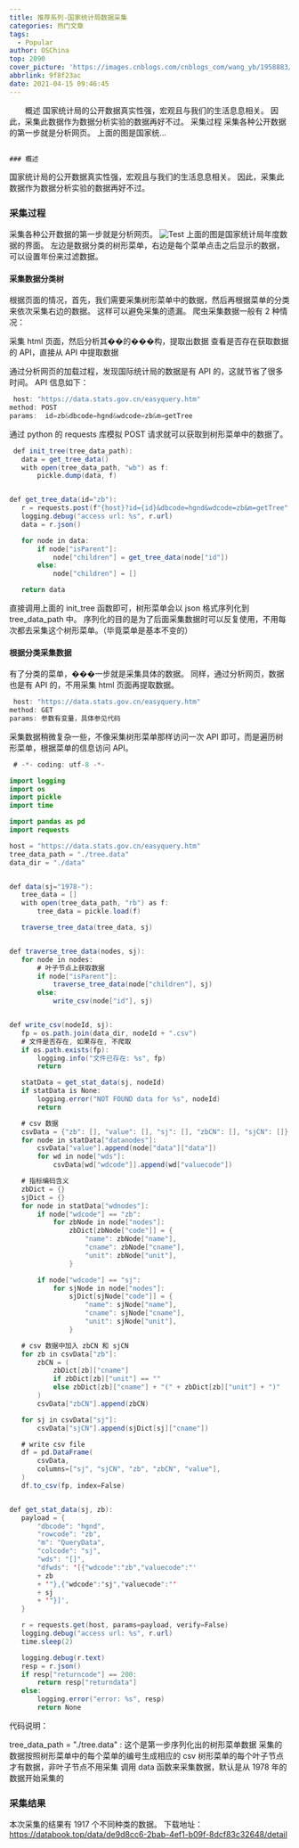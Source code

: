 ```yaml
---
title: 推荐系列-国家统计局数据采集
categories: 热门文章
tags:
  - Popular
author: OSChina
top: 2090
cover_picture: 'https://images.cnblogs.com/cnblogs_com/wang_yb/1958883/o_210409033834%E5%9B%BD%E5%AE%B6%E7%BB%9F%E8%AE%A1%E5%B1%80%E6%95%B0%E6%8D%AE%E9%87%87%E9%9B%86-01.png'
abbrlink: 9f8f23ac
date: 2021-04-15 09:46:45
---
```


&emsp;&emsp;概述 国家统计局的公开数据真实性强，宏观且与我们的生活息息相关。 因此，采集此数据作为数据分析实验的数据再好不过。 采集过程 采集各种公开数据的第一步就是分析网页。 上面的图是国家统...
<!-- more -->

                                                                                                                                                                                        ### 概述 
国家统计局的公开数据真实性强，宏观且与我们的生活息息相关。 
因此，采集此数据作为数据分析实验的数据再好不过。 
### 采集过程 
采集各种公开数据的第一步就是分析网页。 
![Test](https://images.cnblogs.com/cnblogs_com/wang_yb/1958883/o_210409033834%E5%9B%BD%E5%AE%B6%E7%BB%9F%E8%AE%A1%E5%B1%80%E6%95%B0%E6%8D%AE%E9%87%87%E9%9B%86-01.png  '国家统计局数据采集') 
上面的图是国家统计局年度数据的界面。 左边是数据分类的树形菜单，右边是每个菜单点击之后显示的数据，可以设置年份来过滤数据。 
#### 采集数据分类树 
根据页面的情况，首先，我们需要采集树形菜单中的数据，然后再根据菜单的分类来依次采集右边的数据。 这样可以避免采集的遗漏。 
爬虫采集数据一般有 2 种情况： 
 
 采集 html 页面，然后分析其��的���构，提取出数据 
 查看是否存在获取数据的 API，直接从 API 中提取数据 
 
通过分析网页的加载过程，发现国际统计局的数据是有 API 的，这就节省了很多时间。 
API 信息如下： 
 
 ```java 
  host: "https://data.stats.gov.cn/easyquery.htm"
method: POST
params:  id=zb&dbcode=hgnd&wdcode=zb&m=getTree

  ``` 
  
通过 python 的 requests 库模拟 POST 请求就可以获取到树形菜单中的数据了。 
 
 ```java 
  def init_tree(tree_data_path):
    data = get_tree_data()
    with open(tree_data_path, "wb") as f:
        pickle.dump(data, f)


def get_tree_data(id="zb"):
    r = requests.post(f"{host}?id={id}&dbcode=hgnd&wdcode=zb&m=getTree", verify=False)
    logging.debug("access url: %s", r.url)
    data = r.json()

    for node in data:
        if node["isParent"]:
            node["children"] = get_tree_data(node["id"])
        else:
            node["children"] = []

    return data

  ``` 
  
直接调用上面的 init_tree 函数即可，树形菜单会以 json 格式序列化到 tree_data_path 中。 
序列化的目的是为了后面采集数据时可以反复使用，不用每次都去采集这个树形菜单。（毕竟菜单是基本不变的） 
#### 根据分类采集数据 
有了分类的菜单，���一步就是采集具体的数据。 同样，通过分析网页，数据也是有 API 的，不用采集 html 页面再提取数据。 
 
 ```java 
  host: "https://data.stats.gov.cn/easyquery.htm"
method: GET
params: 参数有变量，具体参见代码

  ``` 
  
采集数据稍微复杂一些，不像采集树形菜单那样访问一次 API 即可，而是遍历树形菜单，根据菜单的信息访问 API。 
 
 ```java 
  # -*- coding: utf-8 -*-

import logging
import os
import pickle
import time

import pandas as pd
import requests

host = "https://data.stats.gov.cn/easyquery.htm"
tree_data_path = "./tree.data"
data_dir = "./data"


def data(sj="1978-"):
    tree_data = []
    with open(tree_data_path, "rb") as f:
        tree_data = pickle.load(f)

    traverse_tree_data(tree_data, sj)


def traverse_tree_data(nodes, sj):
    for node in nodes:
        # 叶子节点上获取数据
        if node["isParent"]:
            traverse_tree_data(node["children"], sj)
        else:
            write_csv(node["id"], sj)


def write_csv(nodeId, sj):
    fp = os.path.join(data_dir, nodeId + ".csv")
    # 文件是否存在, 如果存在, 不爬取
    if os.path.exists(fp):
        logging.info("文件已存在: %s", fp)
        return

    statData = get_stat_data(sj, nodeId)
    if statData is None:
        logging.error("NOT FOUND data for %s", nodeId)
        return

    # csv 数据
    csvData = {"zb": [], "value": [], "sj": [], "zbCN": [], "sjCN": []}
    for node in statData["datanodes"]:
        csvData["value"].append(node["data"]["data"])
        for wd in node["wds"]:
            csvData[wd["wdcode"]].append(wd["valuecode"])

    # 指标编码含义
    zbDict = {}
    sjDict = {}
    for node in statData["wdnodes"]:
        if node["wdcode"] == "zb":
            for zbNode in node["nodes"]:
                zbDict[zbNode["code"]] = {
                    "name": zbNode["name"],
                    "cname": zbNode["cname"],
                    "unit": zbNode["unit"],
                }

        if node["wdcode"] == "sj":
            for sjNode in node["nodes"]:
                sjDict[sjNode["code"]] = {
                    "name": sjNode["name"],
                    "cname": sjNode["cname"],
                    "unit": sjNode["unit"],
                }

    # csv 数据中加入 zbCN 和 sjCN
    for zb in csvData["zb"]:
        zbCN = (
            zbDict[zb]["cname"]
            if zbDict[zb]["unit"] == ""
            else zbDict[zb]["cname"] + "(" + zbDict[zb]["unit"] + ")"
        )
        csvData["zbCN"].append(zbCN)

    for sj in csvData["sj"]:
        csvData["sjCN"].append(sjDict[sj]["cname"])

    # write csv file
    df = pd.DataFrame(
        csvData,
        columns=["sj", "sjCN", "zb", "zbCN", "value"],
    )
    df.to_csv(fp, index=False)


def get_stat_data(sj, zb):
    payload = {
        "dbcode": "hgnd",
        "rowcode": "zb",
        "m": "QueryData",
        "colcode": "sj",
        "wds": "[]",
        "dfwds": '[{"wdcode":"zb","valuecode":"'
        + zb
        + '"},{"wdcode":"sj","valuecode":"'
        + sj
        + '"}]',
    }

    r = requests.get(host, params=payload, verify=False)
    logging.debug("access url: %s", r.url)
    time.sleep(2)

    logging.debug(r.text)
    resp = r.json()
    if resp["returncode"] == 200:
        return resp["returndata"]
    else:
        logging.error("error: %s", resp)
        return None

  ``` 
  
代码说明： 
 
 tree_data_path = "./tree.data" : 这个是第一步序列化出的树形菜单数据 
 采集的数据按照树形菜单中的每个菜单的编号生成相应的 csv 
 树形菜单的每个叶子节点才有数据，非叶子节点不用采集 
 调用 data 函数来采集数据，默认是从 1978 年的数据开始采集的 
 
### 采集结果 
本次采集的结果有 1917 个不同种类的数据。 
下载地址： https://databook.top/data/de9d8cc6-2bab-4ef1-b09f-8dcf83c32648/detail
                                        